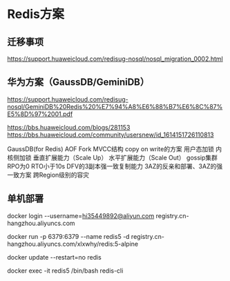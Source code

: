 
# Redis方案





## 迁移事项

https://support.huaweicloud.com/redisug-nosql/nosql_migration_0002.html



## 华为方案（GaussDB/GeminiDB）

https://support.huaweicloud.com/redisug-nosql/GeminiDB%20Redis%20%E7%94%A8%E6%88%B7%E6%8C%87%E5%8D%97%2001.pdf

https://bbs.huaweicloud.com/blogs/281153
https://bbs.huaweicloud.com/community/usersnew/id_1614151726110813


GaussDB(for Redis)
AOF
Fork
MVCC结构
copy on write的方案
用户态加锁
内核侧加锁
垂直扩展能力（Scale Up）
水平扩展能力（Scale Out）
gossip集群
RPO为0
RTO小于10s
DFV的3副本强一致复制能力
3AZ的反亲和部署、3AZ的强一致方案
跨Region级别的容灾


## 单机部署

docker login --username=hi35449892@aliyun.com registry.cn-hangzhou.aliyuncs.com


docker run -p 6379:6379 --name redis5  -d registry.cn-hangzhou.aliyuncs.com/xlxwhy/redis:5-alpine

docker update --restart=no  redis


docker exec -it redis5 /bin/bash
redis-cli









